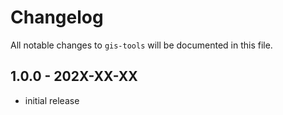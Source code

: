 # Changelog

All notable changes to `gis-tools` will be documented in this file.

## 1.0.0 - 202X-XX-XX

- initial release
